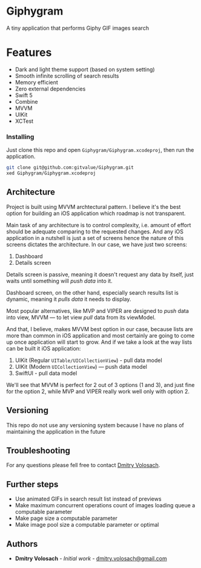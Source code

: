 # Giphygram
A tiny application that performs Giphy GIF images search

# Features

- Dark and light theme support (based on system setting)
- Smooth infinite scrolling of search results
- Memory efficient
- Zero external dependencies
- Swift 5
- Combine
- MVVM
- UIKit
- XCTest

### Installing

Just clone this repo and open `Giphygram/Giphygram.xcodeproj`, then run the application.

```bash
git clone git@github.com:gitvalue/Giphygram.git
xed Giphygram/Giphygram.xcodeproj
```

## Architecture
Project is built using MVVM archtectural pattern. I believe it's the best option for building an iOS application which roadmap is not transparent. 

Main task of any architecture is to control complexity, i.e. amount of effort should be adequate comparing to the requested changes. And any iOS application in a nutshell is just a set of screens hence the nature of this screens dictates the architecture. In our case, we have just two screens:
1. Dashboard
2. Details screen

Details screen is passive, meaning it doesn't request any data by itself, just waits until something will _push data_ into it.

Dashboard screen, on the other hand, especially search results list is dynamic, meaning it _pulls data_ it needs to display.

Most popular alternatives, like MVP and VIPER are designed to _push_ data into view, MVVM — to let view _pull_ data from its viewModel. 

And that, I believe, makes MVVM best option in our case, because lists are more than common in iOS application and most certainly are going to come up once application will start to grow. And if we take a look at the way lists can be built it iOS application:
1. UIKit (Regular `UITable/UICollectionView`) - pull data model
2. UIKit (Modern `UICollectionView`) — push data model
3. SwiftUI - pull data model

We'll see that MVVM is perfect for 2 out of 3 options (1 and 3), and just fine for the option 2, while MVP and VIPER really work well only with option 2.

## Versioning

This repo do not use any versioning system because I have no plans of maintaining the application in the future

## Troubleshooting

For any questions please fell free to contact [Dmitry Volosach](dmitry.volosach@gmail.com).

## Further steps

- Use animated GIFs in search result list instead of previews
- Make maximum concurrent operations count of images loading queue a computable parameter
- Make page size a computable parameter
- Make image pool size a computable parameter or optimal

## Authors

* **Dmitry Volosach** - *Initial work* - dmitry.volosach@gmail.com


